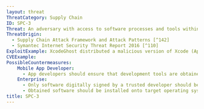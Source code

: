 ```yaml
---
layout: threat
ThreatCategory: Supply Chain
ID: SPC-3
Threat: An adversary with access to software processes and tools within the development or software support environment can insert malicious software into components during development or update/maintenance.
ThreatOrigin:
  - Supply Chain Attack Framework and Attack Patterns [^142]
  - Symantec Internet Security Threat Report 2016 [^110]
ExploitExample: XcodeGhost distributed a malicious version of Xcode (Apple''s developer tools) that automatically includes malicious code in compiled iOS apps.
CVEExample:
PossibleCountermeasures:
    Mobile App Developer:
      - App developers should ensure that development tools are obtained from a trusted source (e.g. directly from the vendor).
    Enterprise:
      - Only software digitally signed by a trusted developer should be used, and the integrity of software development installation packages should be verified prior to installation
      - Obtained software should be installed onto target operating systems in a known-good state (fresh install from verified installation media) in a test environment, which is then evaluated for any indicators of compromise prior to authorization of production use
title: SPC-3
---
```

